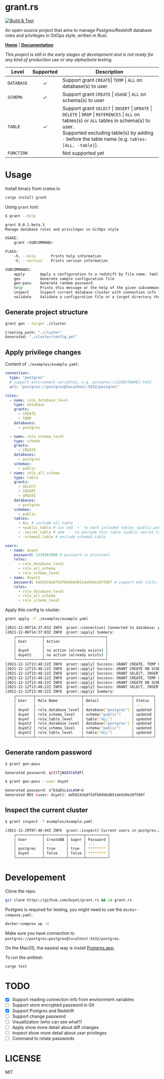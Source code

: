 # grant.rs

[![Build & Test](https://github.com/duyet/grant.rs/actions/workflows/build-test.yaml/badge.svg)](https://github.com/duyet/grant.rs/actions/workflows/build-test.yaml)

An open-source project that aims to manage Postgres/Redshift database roles and privileges in GitOps style, written in Rust.

[**Home**](https://github.com/duyet/grant.rs) | [**Documentation**](https://docs.rs/grant)

_This project is still in the early stages of development and is not ready for any kind of production use or any alpha/beta testing._

| Level      | Supported | Description                                                                                                                                                                                                                                            |
| ---------- | :-------: | ------------------------------------------------------------------------------------------------------------------------------------------------------------------------------------------------------------------------------------------------------ |
| `DATABASE` |     ✓     | Support grant `CREATE`\| `TEMP` \| `ALL` on database(s) to user                                                                                                                                                                                        |
| `SCHEMA`   |     ✓     | Support grant `CREATE` \| `USAGE` \| `ALL` on schema(s) to user                                                                                                                                                                                        |
| `TABLE`    |     ✓     | Support grant `SELECT` \| `INSERT` \| `UPDATE` \| `DELETE` \| `DROP` \| `REFERENCES` \| `ALL` on tables(s) or `ALL` tables in schema(s) to user. <br> Supported excluding table(s) by adding `-` before the table name (e.g. `tables: [ALL, -table]`). |
| `FUNCTION` |           | Not supported yet                                                                                                                                                                                                                                      |

<!-- edit in https://www.tablesgenerator.com/markdown_tables -->

# Usage

Install binary from crates.io

```bash
cargo install grant
```

Using `grant` tool:

```bash
$ grant --help

grant 0.0.1-beta.3
Manage database roles and privileges in GitOps style

USAGE:
    grant <SUBCOMMAND>

FLAGS:
    -h, --help       Prints help information
    -V, --version    Prints version information

SUBCOMMANDS:
    apply       Apply a configuration to a redshift by file name. Yaml format are accepted
    gen         Generate sample configuration file
    gen-pass    Generate random password
    help        Prints this message or the help of the given subcommand(s)
    inspect     Inspect current database cluster with connection info from configuration file
    validate    Validate a configuration file or a target directory that contains configuration files
```

## Generate project structure

```bash
grant gen --target ./cluster

Creating path: "./cluster"
Generated: "./cluster/config.yml"
```

## Apply privilege changes

Content of `./examples/example.yaml`:

```yaml
connection:
  type: "postgres"
  # support environment variables, e.g. postgres://${HOSTNAME}:5432
  url: "postgres://postgres@localhost:5432/postgres"

roles:
  - name: role_database_level
    type: database
    grants:
      - CREATE
      - TEMP
    databases:
      - postgres

  - name: role_schema_level
    type: schema
    grants:
      - CREATE
    databases:
      - postgres
    schemas:
      - public
  - name: role_all_schema
    type: table
    grants:
      - SELECT
      - INSERT
      - UPDATE
    databases:
      - postgres
    schemas:
      - public
    tables:
      - ALL # include all table
      - +public_table # can add `+` to mark included tables (public.public_table)
      - -secret_table # add `-` to exclude this table (public.secret_table)
      - -schema2.table # exclude schema2.table

users:
  - name: duyet
    password: 1234567890 # password in plaintext
    roles:
      - role_database_level
      - role_all_schema
      - role_schema_level
  - name: duyet2
    password: md58243e8f5dfb84bbd851de920e28f596f # support md5 style: grant gen-pass -u duyet2
    roles:
      - role_database_level
      - role_all_schema
      - role_schema_level
```

Apply this config to cluster:

```bash
grant apply -f ./examples/example.yaml

[2021-12-06T14:37:03Z INFO  grant::connection] Connected to database: postgres://postgres@localhost:5432/postgres
[2021-12-06T14:37:03Z INFO  grant::apply] Summary:
    ┌────────────┬────────────────────────────┐
    │ User       │ Action                     │
    │ ---        │ ---                        │
    │ duyet      │ no action (already exists) │
    │ duyet2     │ no action (already exists) │
    └────────────┴────────────────────────────┘
[2021-12-12T13:48:22Z INFO  grant::apply] Success: GRANT CREATE, TEMP ON DATABASE postgres TO duyet;
[2021-12-12T13:48:22Z INFO  grant::apply] Success: GRANT CREATE ON SCHEMA public TO duyet;
[2021-12-12T13:48:22Z INFO  grant::apply] Success: GRANT SELECT, INSERT, UPDATE ON ALL TABLES IN SCHEMA public TO duyet;
[2021-12-12T13:48:22Z INFO  grant::apply] Success: GRANT CREATE, TEMP ON DATABASE postgres TO duyet2;
[2021-12-12T13:48:22Z INFO  grant::apply] Success: GRANT CREATE ON SCHEMA public TO duyet2;
[2021-12-12T13:48:22Z INFO  grant::apply] Success: GRANT SELECT, INSERT, UPDATE ON ALL TABLES IN SCHEMA public TO duyet2;
[2021-12-12T13:48:22Z INFO  grant::apply] Summary:
    ┌────────┬─────────────────────┬──────────────────────┬─────────┐
    │ User   │ Role Name           │ Detail               │ Status  │
    │ ---    │ ---                 │ ---                  │ ---     │
    │ duyet  │ role_database_level │ database["postgres"] │ updated │
    │ duyet  │ role_schema_level   │ schema["public"]     │ updated │
    │ duyet  │ role_table_level    │ table["ALL"]         │ updated │
    │ duyet2 │ role_database_level │ database["postgres"] │ updated │
    │ duyet2 │ role_schema_level   │ schema["public"]     │ updated │
    │ duyet2 │ role_table_level    │ table["ALL"]         │ updated │
    └────────┴─────────────────────┴──────────────────────┴─────────┘
```

## Generate random password

```bash
$ grant gen-pass

Generated password: q)ItTjN$EXlkF@Tl
```

```bash
$ grant gen-pass --user duyet

Generated password: o^b3aD1L$xLm%#~U
Generated MD5 (user: duyet): md58243e8f5dfb84bbd851de920e28f596f
```

## Inspect the current cluster

```bash
$ grant inspect -f examples/example.yaml

[2021-11-29T07:46:44Z INFO  grant::inspect] Current users in postgres://postgres@localhost:5432/postgres:
    ┌────────────┬──────────┬───────┬──────────┐
    │ User       │ CreateDB │ Super │ Password │
    │ ---        │ ---      │ ---   │ ---      │
    │ postgres   │ true     │ true  │ ******** │
    │ duyet      │ false    │ false │ ******** │
    └────────────┴──────────┴───────┴──────────┘
```

# Developement

Clone the repo:

```bash
git clone https://github.com/duyet/grant.rs && cd grant.rs
```

Postgres is required for testing, you might need to use the `docker-compose.yaml`:

```bash
docker-compose up -d
```

Make sure you have connection to `postgres://postgres:postgres@localhost:5432/postgres`.

On the MacOS, the easiest way is install [Postgres.app](https://postgresapp.com).

To run the unittest:

```bash
cargo test
```

# TODO

- [x] Support reading connection info from environment variables
- [ ] Support store encrypted password in Git
- [x] Support Postgres and Redshift
- [ ] Support change password
- [ ] Visuallization (who can see what?)
- [ ] Apply show more detail about diff changes
- [ ] Inspect show more detail about user privileges
- [ ] Command to rotate passwords

# LICENSE

MIT

